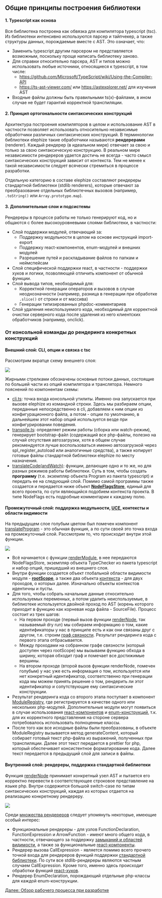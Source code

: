 ## Общие принципы построения библиотеки

#### 1. Typescript как основа

Вся библиотека построена как обвязка для компилятора typescript (tsc). Из библиотеки интенсивно используются парсер
и тайпчекер, а также структуры данных, порождаемые вместе с AST. Это означает, что:
- Заменить typescript другим парсером не представляется возможным, поскольку проще написать библиотеку заново.
- Для справки относительно парсера, AST и типов можно использовать любые источники, относящиеся к typescript, в том числе:
    - https://github.com/Microsoft/TypeScript/wiki/Using-the-Compiler-API
    - https://ts-ast-viewer.com/ или https://astexplorer.net/ для изучения AST
- Входные файлы должны быть правильными ts(x)-файлами, в ином случае не будет гарантий корректной транспиляции.

#### 2. Принцип ортогональности синтаксических конструкций

Архитектура построения компиляторов в целом и использование AST в частности позволяет использовать относительно независимые
обработчики различных синтаксических конструкций. В терминологии библиотеки elephize такие обработчики называются
**рендерерами** (renderer). Каждый рендерер (в идеальном мире) отвечает за свою и только за свою синтаксическую 
конструкцию. В реальном мире независимости рендереров удается достичь не всегда - часто смысл синтаксических конструкций
зависит от контекста. Тем не менее к такой независимости следует всячески стремиться в процессе разработки.

Отдельную категорию в составе elephize составляют рендереры стандартной библиотеки (stdlib renderers), которые 
отвечают за преобразование отдельных библиотечных вызовов (например, `.toString()` или `Array.prototype.map`).

#### 3. Дополнительные слои и подсистемы

Рендереры в процессе работы не только генерируют код, но и общаются с более высокоуровневыми слоями библиотеки, 
в частности:
- Слой поддержки модулей, отвечающий за:
    - Поддержку модульности в целом на основе инструкций import-export
    - Поддержку react-компонентов, enum-модулей и внешних модулей
    - Разрешение путей и раскладывание файлов по папкам и неймспейсам
- Слой специфической поддержки react, в частности - поддержки хуков и логики, позволяющей отличить компонент от обычной функции.
- Слой вывода типов, необходимый для:
    - Корректной генерации операторов и вызовов в случае неоднозначности (например, разница в генерации при обработке
      `.slice()` от строки и от массива)
    - Генерации типизированных phpdoc-комментариев
- Слой удаления неиспользуемого кода, необходимый для корректной очистки серверного кода после удаления из него клиентских
  обработчиков (например, onclick).
  
### От консольной команды до рендеринга конкретных конструкций

#### Внешний слой: CLI, опции и связка с tsc

Рассмотрим вкратце схему внешнего слоя:

![](arch-scheme-level1.svg)

Жирными стрелками обозначены основные потоки данных, состоящие по большей части из опций компилятора и транслятора.
Немного пояснений по компонентам схемы:

- [cli.ts](../../src/cli.ts): точка входа консольной утилиты. Именно она запускается при вызове elephize из командной
  строки. Здесь мы разбираем опции, переданные непосредственно в cli, добавляем к ним опции из конфигурационного файла,
  а потом - опции по умолчанию, в дальнейшем этот набор опций используется везде при конфигурировании поведения.
- [transpile.ts](../../src/ts2php/components/cli/transpile.ts): определяет режим работы (сборка или watch-режим), 
  генерирует bootstrap-файл (содержащий все php-файлы, полезно на случай отсутствия автозагрузки, хотя в общем случае
  рекомендуется лучше воспользоваться именно автозагрузкой через spl_register_autoload или аналогичные средства),
  а также копирует готовые файлы стандартной библиотеки elephize по месту назначения.
- [translateCode](../../src/ts2php/components/codegen/programUtils/translateProgram.ts)[(andWatch)](../../src/ts2php/components/codegen/programUtils/watchProgramFactory.ts): 
  функции, делающие одно и то же, но для разных режимов работы библиотеки. Суть в том, чтобы создать __программу__ 
  (т.е. экземпляр объекта Program из пакета typescript) и передать ее на следующий слой. Помимо самой программы также
  создается и передается ниже объект [__NodeFlagsStore__](../../src/ts2php/components/codegen/nodeFlagStore.ts), 
  единый для всего проекта, по сути являющийся подобием контекста проекта. В типе NodeFlags есть подробные комментарии 
  к каждому полю.
  
#### Промежуточный слой: поддержка модульности, [UCE](unused-code-elimination.md), контексты и области видимости

На предыдущем слое голубым цветом был помечен компонент 
[translateProgram](../../src/ts2php/components/codegen/programUtils/translateProgram.ts) - это обычная функция, а по
сути своей это точка входа на промежуточный слой. Рассмотрим то, что происходит внутри этой функции.

![](arch-scheme-level2.svg)

- Всё начинается с функции [renderModule](../../src/ts2php/components/codegen/renderModule.ts), в нее передаются
  NodeFlagsStore, экземпляр объекта TypeChecker из пакета typescript и набор опций, пришедший из внешнего слоя.
- Внутри функции создается объект глобальной области видимости модуля - 
  [__rootScope__](../../src/ts2php/components/unusedCodeElimination/usageGraph/scope.ts), а также два объекта 
  [контекста](../../src/ts2php/components/context.ts) - для двух проходов, о которых далее. Изначально объекты
  контекстов идентичны и пусты.
- Для того, чтобы собрать начальные данные относительно используемых переменных, а потом удалить неиспользуемые,
  в библиотеке используется двойной проход по AST (корень которого приходит в функцию как корневая нода файла - 
  SourceFile). Процесс состоит из трех шагов: 
  - На первом проходе (первый вызов функции [renderNode](../../src/ts2php/components/codegen/renderNodes.ts), 
    так называемый dry run) мы собираем информацию о том, какие идентификаторы у нас в принципе есть и как они
    связаны друг с другом, т.е. строим [граф связности](../../src/ts2php/components/unusedCodeElimination/usageGraph/node.ts).
    Результат рендеринга кода с первого этапа отбрасывается.
  - Между проходами на собранном графе связности (который доступен через rootScope) мы вызываем функцию 
    обхода в ширину, которая обходит граф и помечает все достижимые вершины. 
  - На втором проходе (второй вызов функции renderNode, помечен голубым) у нас уже есть информация о том,
    используется или нет конкретный идентификатор, соответственно при генерации кода мы можем принять 
    решение о том, рендерить ли этот идентификатор и сопутствующие ему синтаксические конструкции.
- Результат рендеринга кода со второго этапа поступает в компонент 
  [ModuleRegistry](../../src/ts2php/components/cjsModules/moduleRegistry.ts), где регистрируется
  в качестве одного или нескольких php-модулей. Дополнительные модули могут появиться в случае использования
  [react-компонентов](../../src/ts2php/components/cjsModules/reactModule.ts) и 
  [enum-конструкций](../../src/ts2php/components/cjsModules/enumModule.ts), т.к. для их корректного представления
  на стороне сервера потребовалось использовать полноценные классы.
- После того как все исходные файлы были преобразованы, в объекте ModuleRegistry вызывается метод generateContent,
  который собирает готовый текст php-файла из выражений, полученных при транспиляции. Далее этот текст передается
  в prettier for php, который обеспечивает консистентное форматирование кода. Далее текст передается в предыдущий
  слой для записи в файлы.
  
#### Внутренний слой: рендереры, поддержка стандартной библиотеки

Функция [renderNode](../../src/ts2php/components/codegen/renderNodes.ts) принимает конкретный узел AST и пытается
его корректно перевести в соответствующее строковое представление на языке php. Внутри содержится большой
switch-case по типам синтаксических конструкций, каждая из которых отдается на реализацию конкретному рендереру.

![](arch-scheme-level3.svg)

Среди [множества рендереров](../../src/ts2php/renderers) следует упомянуть некоторые, имеющие особый интерес:
- Функциональные рендереры - для узлов FunctionDeclaration, FunctionExpression и ArrowFunction - имеют много общего
  кода, в частности, отвечающего за поддержку [замыканий и областей видимости](../../src/ts2php/components/functionScope.ts),
  а также за функциональные [react-компоненты](../../src/ts2php/components/react/reactComponents.ts).
- Рендерер вызова CallExpression - является помимо всего прочего точкой входа для рендереров функций
  поддержки [стандартной библиотеки](../../src/ts2php/renderers/stdlib/index.ts). По сути все stdlib-рендереры
  являются частным случаем CallExpression. Кроме того, именно здесь происходит обработки функций 
  [react-хуков](../../src/ts2php/components/react/reactHooks.ts).
- Рендерер EnumDeclaration, порождающий отдельные php-классы для каждой enum-конструкции.

[Далее: Обзор рабочего процесса при разработке](./basic-workflow.md)
